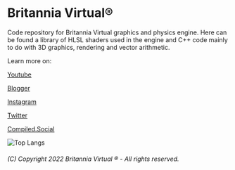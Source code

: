 <h1>Britannia Virtual®</h1>

Code repository for Britannia Virtual graphics and physics engine. Here can be found a library of HLSL shaders used in the engine and C++ code mainly to do with 3D graphics, rendering and vector arithmetic.

Learn more on:

[Youtube](http://www.youtube.com/channel/UCTc-P1rJztK5dM_4Aa3UZkQ)

[Blogger](https://britanniavirtual.blogspot.com/)

[Instagram](https://www.instagram.com/britanniavirtual/)

[Twitter](https://twitter.com/britanniavirtu/)

[Compiled.Social](https://cosoc.com/britannia)

![Top Langs](https://github-readme-stats.vercel.app/api/top-langs/?username=britanniavirtual&hide=javascript,css,scss,html&theme=slate)

<h6>(C) Copyright 2022 Britannia Virtual ® - All rights reserved.</h6>
